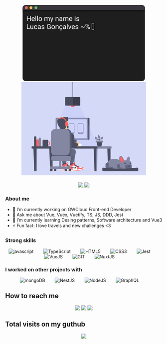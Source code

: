 <div align="center" >
    <img style="padding-top: 0px" width="400" alt="personal info image" src="https://raw.githubusercontent.com/lucas2502/lucas2502/main/about.png" />
    <img width="400" alt="working gif" src="https://raw.githubusercontent.com/lucas2502/lucas2502/main/working.gif" />
</div>
      
<div align="center" style="margin-top: 20px !important">
  <a href="https://github.com/lucas2502">
  <img height="160em" src="https://github-readme-stats.vercel.app/api?username=lucas2502&show_icons=true&theme=dark&include_all_commits=true&count_private=true"/>
  <img height="160em" src="https://github-readme-stats.vercel.app/api/top-langs/?username=lucas2502&layout=compact&langs_count=7&theme=dark"/>
  </a>
</div>


### About me
<div style="display: inline_block"  >
<ul>
  <li> 🔭 I’m currently working on GWCloud Front-end Developer</li>
  <li> 💬 Ask me about Vue, Vuex, Vuetify, TS, JS, DDD, Jest </li>
  <li> 🌱 I’m currently learning Desing patterns, Software architecture and Vue3</li>
  <li>⚡ Fun fact: I love travels and new challenges <3</li>
  
</ul>
  
### Strong skills
<div style="display: inline_block"  >
<div align="center">
    <img height="40" alt="javascript" src="https://cdn.jsdelivr.net/gh/devicons/devicon/icons/javascript/javascript-original.svg">
    &nbsp;&nbsp;&nbsp;&nbsp;&nbsp;&nbsp;
  <img height="40" alt="TypeScript" src="https://cdn.jsdelivr.net/gh/devicons/devicon/icons/typescript/typescript-original.svg">
    &nbsp;&nbsp;&nbsp;&nbsp;&nbsp;&nbsp;
    <img height="40" alt="HTML5" src="https://cdn.jsdelivr.net/gh/devicons/devicon/icons/html5/html5-original.svg">
    &nbsp;&nbsp;&nbsp;&nbsp;&nbsp;&nbsp;
    <img height="40" alt="CSS3" src="https://cdn.jsdelivr.net/gh/devicons/devicon/icons/css3/css3-original.svg">
    &nbsp;&nbsp;&nbsp;&nbsp;&nbsp;&nbsp;
    <img height="40" alt="Jest" src="https://cdn.jsdelivr.net/gh/devicons/devicon/icons/jest/jest-plain.svg">
    &nbsp;&nbsp;&nbsp;&nbsp;&nbsp;&nbsp;
    <img height="40" alt="VueJS" src="https://cdn.jsdelivr.net/gh/devicons/devicon/icons/vuejs/vuejs-original.svg">
     &nbsp;&nbsp;&nbsp;&nbsp;&nbsp;&nbsp;
    <img height="40" alt="GIT" src="https://cdn.jsdelivr.net/gh/devicons/devicon/icons/git/git-original.svg">
    &nbsp;&nbsp;&nbsp;&nbsp;&nbsp;&nbsp;
  <img height="40" alt="NuxtJS" src="https://cdn.jsdelivr.net/gh/devicons/devicon/icons/nuxtjs/nuxtjs-original.svg">
    &nbsp;&nbsp;&nbsp;&nbsp;&nbsp;&nbsp;
</div>
  
### I worked on other projects with
<div style="display: inline_block"  >
<div align="center">
    <img height="40" alt="mongoDB" src="https://cdn.jsdelivr.net/gh/devicons/devicon/icons/mongodb/mongodb-original.svg">
    &nbsp;&nbsp;&nbsp;&nbsp;&nbsp;&nbsp;
    <img height="40" alt="NestJS" src="https://cdn.jsdelivr.net/gh/devicons/devicon/icons/nestjs/nestjs-plain.svg">
    &nbsp;&nbsp;&nbsp;&nbsp;&nbsp;&nbsp;
    <img height="40" alt="NodeJS" src="https://cdn.jsdelivr.net/gh/devicons/devicon/icons/nodejs/nodejs-original.svg">
    &nbsp;&nbsp;&nbsp;&nbsp;&nbsp;&nbsp;
  <img height="40" alt="GraphQL" src="https://cdn.jsdelivr.net/gh/devicons/devicon/icons/graphql/graphql-plain.svg">
    &nbsp;&nbsp;&nbsp;&nbsp;&nbsp;&nbsp;
</div>

  
## How to reach me
<div style="display: inline_block"  >
<p align="center"> 
  <a href = "mailto:lucas2502a@live.com"><img src="https://img.shields.io/badge/Microsoft_Outlook-0078D4?style=for-the-badge&logo=microsoft-outlook&logoColor=white" target="_blank"></a>
  <a href="https://instagram.com/goncalves.png" target="_blank"><img src="https://img.shields.io/badge/-Instagram-%23E4405F?style=for-the-badge&logo=instagram&logoColor=white" target="_blank"></a>
  <a href="https://br.linkedin.com/in/lucas-gonçalves-de-frança-87bb44140b" target="_blank"><img src="https://img.shields.io/badge/-LinkedIn-%230077B5?style=for-the-badge&logo=linkedin&logoColor=white" target="_blank"></a>  
</p>
  
  
 ## Total visits on my guthub <br>
 <p align="center"> 
   <img alingn="center" src="https://profile-counter.glitch.me/lucas2502/count.svg" />
 </p>
